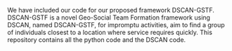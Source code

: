 We have included our code for our proposed framework DSCAN-GSTF. DSCAN-GSTF is a novel Geo-Social Team Formation 
framework using DSCAN, named DSCAN-GSTF, for impromptu activities, aim to find a group of individuals closest to 
a location where service requires quickly. This repository contains all the python code and the DSCAN code. 
